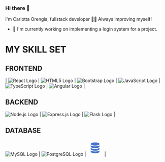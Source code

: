 ### Hi there 👋

I'm Carlotta Orengia, fullstack developer 👩‍💻 Always improving myself!

- 🔭 I'm currently working on implementing a login system for a project.

# MY SKILL SET

## FRONTEND


| <img src="https://cdn-icons-png.flaticon.com/512/919/919826.png" width="50" height="50" alt="React Logo"> | <img src="https://upload.wikimedia.org/wikipedia/commons/thumb/6/61/HTML5_logo_and_wordmark.svg/512px-HTML5_logo_and_wordmark.svg.png" width="50" height="50" alt="HTML5 Logo"> | <img src="https://upload.wikimedia.org/wikipedia/commons/thumb/b/b2/Bootstrap_logo.svg/2560px-Bootstrap_logo.svg.png" width="50" height="50" alt="Bootstrap Logo"> | <img src="https://upload.wikimedia.org/wikipedia/commons/thumb/6/6a/JavaScript-logo.png/768px-JavaScript-logo.png" width="50" height="50" alt="JavaScript Logo"> | <img src="https://upload.wikimedia.org/wikipedia/commons/thumb/4/4c/Typescript_logo_2020.svg/2048px-Typescript_logo_2020.svg.png" width="50" height="50" alt="TypeScript Logo"> | <img src="https://upload.wikimedia.org/wikipedia/commons/thumb/c/cf/Angular_full_color_logo.svg/800px-Angular_full_color_logo.svg.png" width="50" height="50" alt="Angular Logo"> |

## BACKEND


 <img src="https://upload.wikimedia.org/wikipedia/commons/thumb/6/61/HTML5_logo_and_wordmark.svg/512px-HTML5_logo_and_wordmark.svg.png" width="50" height="50" alt="Node.js Logo"> | <img src="https://miro.medium.com/max/1100/1*v2vdfKqD4MtmTSgNP0o5cg.png" width="50" height="50" alt="Express.js Logo"> | <img src="https://cdn.icon-icons.com/icons2/2389/PNG/512/flask_logo_icon_145276.png" width="50" height="50" alt="Flask Logo"> |


## DATABASE


<img src="https://assets-global.website-files.com/65141f14d70bcfacd794fa3c/651d90b0c6ed49fdcad29c85_MySQL-Logo.png" width="50" height="50" alt="MySQL Logo"> | <img src="https://miro.medium.com/max/1100/1*doAg1_fMQKWFoub-6gwUiQ.png" width="50" height="50" alt="PostgreSQL Logo"> | 
<img src="https://raw.githubusercontent.com/github/explore/80688e429a7d4ef2fca1e82350fe8e3517d3494d/topics/sql/sql.png" width="50" height="50" alt="SQL Server Logo"> |

